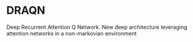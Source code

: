 # DRAQN
Deep Recurrent Attention Q Network. New deep architecture leveraging attention networks in a non-markovian environment
